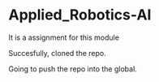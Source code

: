 # Applied_Robotics-AI
It is a assignment for this module 

Succesfully, cloned the repo.

Going to push the repo into the global.
